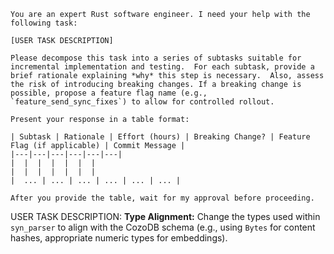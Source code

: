 ```
You are an expert Rust software engineer. I need your help with the following task:

[USER TASK DESCRIPTION]

Please decompose this task into a series of subtasks suitable for incremental implementation and testing.  For each subtask, provide a brief rationale explaining *why* this step is necessary.  Also, assess the risk of introducing breaking changes. If a breaking change is possible, propose a feature flag name (e.g., `feature_send_sync_fixes`) to allow for controlled rollout.

Present your response in a table format:

| Subtask | Rationale | Effort (hours) | Breaking Change? | Feature Flag (if applicable) | Commit Message |
|---|---|---|---|---|---|
|  |  |  |  |  |  |
|  |  |  |  |  |  |
|  ... | ... | ... | ... | ... | ... |

After you provide the table, wait for my approval before proceeding.
```


USER TASK DESCRIPTION:
**Type Alignment:** Change the types used within `syn_parser` to align with the CozoDB schema (e.g., using `Bytes` for content hashes, appropriate numeric types for embeddings).
